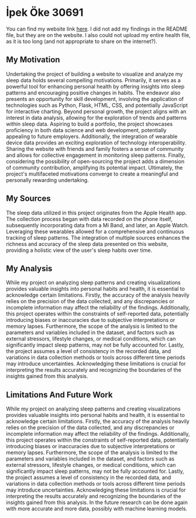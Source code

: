 # İpek Öke 30691

You can find my website link [here](https://ipekoke.wixsite.com/210proj).
I did not add my findings in the README file, but they are on the website. I also could not upload my entire health file, as it is too long (and not appropriate to share on the internet?).

## My Motivation

Undertaking the project of building a website to visualize and analyze my sleep data holds several compelling motivations. Primarily, it serves as a powerful tool for enhancing personal health by offering insights into sleep patterns and encouraging positive changes in habits. The endeavor also presents an opportunity for skill development, involving the application of technologies such as Python, Flask, HTML, CSS, and potentially JavaScript for interactive charting. Beyond personal growth, the project aligns with an interest in data analysis, allowing for the exploration of trends and patterns within sleep data. Aspiring to build a portfolio, the project showcases proficiency in both data science and web development, potentially appealing to future employers. Additionally, the integration of wearable device data provides an exciting exploration of technology interoperability. Sharing the website with friends and family fosters a sense of community and allows for collective engagement in monitoring sleep patterns. Finally, considering the possibility of open-sourcing the project adds a dimension of community contribution, amplifying its potential impact. Ultimately, the project's multifaceted motivations converge to create a meaningful and personally rewarding undertaking.



## My Sources

The sleep data utilized in this project originates from the Apple Health app. The collection process began with data recorded on the phone itself, subsequently incorporating data from a Mi Band, and later, an Apple Watch. Leveraging these wearables allowed for a comprehensive and continuous tracking of sleep patterns. The integration of multiple sources enhances the richness and accuracy of the sleep data presented on this website, providing a holistic view of the user's sleep habits over time.



## My Analysis

While my project on analyzing sleep patterns and creating visualizations provides valuable insights into personal habits and health, it is essential to acknowledge certain limitations. Firstly, the accuracy of the analysis heavily relies on the precision of the data collected, and any discrepancies or incomplete information may affect the reliability of the findings. Additionally, this project operates within the constraints of self-reported data, potentially introducing biases or inaccuracies due to subjective interpretations or memory lapses. Furthermore, the scope of the analysis is limited to the parameters and variables included in the dataset, and factors such as external stressors, lifestyle changes, or medical conditions, which can significantly impact sleep patterns, may not be fully accounted for. Lastly, the project assumes a level of consistency in the recorded data, and variations in data collection methods or tools across different time periods may introduce uncertainties. Acknowledging these limitations is crucial for interpreting the results accurately and recognizing the boundaries of the insights gained from this analysis.



## Limitations And Future Work

While my project on analyzing sleep patterns and creating visualizations provides valuable insights into personal habits and health, it is essential to acknowledge certain limitations. Firstly, the accuracy of the analysis heavily relies on the precision of the data collected, and any discrepancies or incomplete information may affect the reliability of the findings. Additionally, this project operates within the constraints of self-reported data, potentially introducing biases or inaccuracies due to subjective interpretations or memory lapses. Furthermore, the scope of the analysis is limited to the parameters and variables included in the dataset, and factors such as external stressors, lifestyle changes, or medical conditions, which can significantly impact sleep patterns, may not be fully accounted for. Lastly, the project assumes a level of consistency in the recorded data, and variations in data collection methods or tools across different time periods may introduce uncertainties. Acknowledging these limitations is crucial for interpreting the results accurately and recognizing the boundaries of the insights gained from this analysis.
In the future research can be done again with more accurate and more data, possibly with machine learning models.
